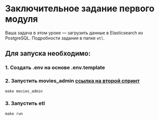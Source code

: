 # Заключительное задание первого модуля

Ваша задача в этом уроке — загрузить данные в Elasticsearch из PostgreSQL. Подробности задания в папке `etl`.

## Для запуска необходимо:

### 1. Создать .env на основе .env.template
### 2. Запустить movies_admin [ссылка на второй спринт](https://github.com/TRUEVORO/new_admin_panel_sprint_2)
```
make movies_admin
```
### 3. Запустить etl
```
make run
```
